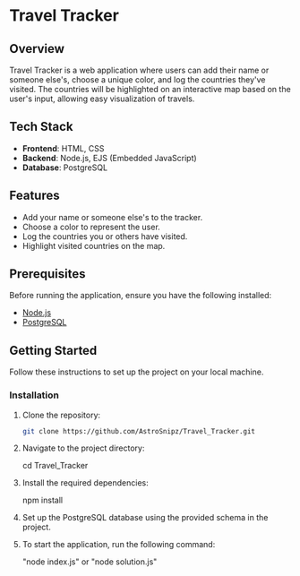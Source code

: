 # Travel Tracker

## Overview

Travel Tracker is a web application where users can add their name or someone else's, choose a unique color, and log the countries they've visited. The countries will be highlighted on an interactive map based on the user's input, allowing easy visualization of travels.

## Tech Stack

- **Frontend**: HTML, CSS
- **Backend**: Node.js, EJS (Embedded JavaScript)
- **Database**: PostgreSQL

## Features

- Add your name or someone else's to the tracker.
- Choose a color to represent the user.
- Log the countries you or others have visited.
- Highlight visited countries on the map.

## Prerequisites

Before running the application, ensure you have the following installed:

- [Node.js](https://nodejs.org/)
- [PostgreSQL](https://www.postgresql.org/)

## Getting Started

Follow these instructions to set up the project on your local machine.

### Installation

1. Clone the repository:

   ```bash
   git clone https://github.com/AstroSnipz/Travel_Tracker.git

   ```

2. Navigate to the project directory:

   cd Travel_Tracker

3. Install the required dependencies:

   npm install

4. Set up the PostgreSQL database using the provided schema in the project.

5. To start the application, run the following command:

   "node index.js" or "node solution.js"

